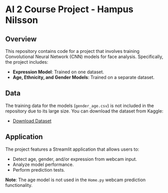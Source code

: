 # AI 2 Course Project - Hampus Nilsson

## Overview

This repository contains code for a project that involves training Convolutional Neural Network (CNN) models for face analysis. Specifically, the project includes:

- **Expression Model**: Trained on one dataset.
- **Age, Ethnicity, and Gender Models**: Trained on a separate dataset.

## Data

The training data for the models (`gender_age.csv`) is not included in the repository due to its large size. You can download the dataset from Kaggle:

- [Download Dataset](https://www.kaggle.com/datasets/nipunarora8/age-gender-and-ethnicity-face-data-csv/data)

## Application

The project features a Streamlit application that allows users to:

- Detect age, gender, and/or expression from webcam input.
- Analyze model performance.
- Perform prediction tests.

**Note**: The age model is not used in the `Home.py` webcam prediction functionality.
